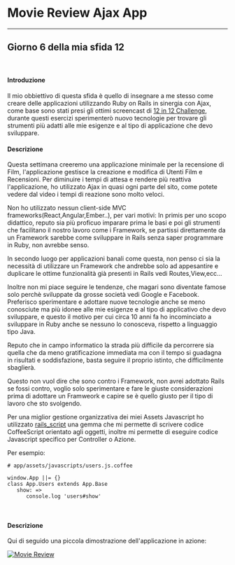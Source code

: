 # Movie Review Ajax App
- - -


## Giorno 6 della mia sfida 12


&nbsp;

#### Introduzione
Il mio obbiettivo di questa sfida è quello di insegnare a me stesso come creare delle applicazioni utilizzando Ruby on Rails in sinergia con Ajax, come base sono stati presi gli ottimi screencast di [12 in 12 Challenge](https://mackenziechild.me/12-in-12/), durante questi esercizi sperimenterò nuovo tecnologie per trovare gli strumenti più adatti alle mie esigenze e al tipo di applicazione che devo sviluppare.
&nbsp;

#### Descrizione
Questa settimana creeremo una applicazione minimale per la recensione di Film, l'applicazione gestisce la creazione e modifica di Utenti  Film e Recensioni.
Per diminuire i tempi di attesa e rendere più reattiva l'applicazione, ho utilizzato Ajax in quasi ogni parte del sito, come potete vedere dal video i tempi di reazione sono molto veloci.

Non ho utilizzato nessun client-side MVC frameworks(React,Angular,Ember..), per vari motivi:
In primis per uno scopo didattico, reputo sia più proficuo imparare prima le basi e poi gli strumenti che facilitano il nostro lavoro come i Framework, se partissi direttamente da un Framework sarebbe come sviluppare in Rails senza saper programmare in Ruby, non avrebbe senso.

In secondo luogo per applicazioni banali come questa, non penso ci sia la necessità di utilizzare un Framework che andrebbe solo ad appesantire e duplicare le ottime funzionalità già presenti in Rails vedi Routes,View,ecc...

Inoltre non mi piace seguire le tendenze, che magari sono diventate famose solo perchè sviluppate da grosse società vedi Google e Facebook. Preferisco sperimentare e adottare nuove tecnologie anche se meno conosciute ma più idonee alle mie esigenze e al tipo di applicativo che devo sviluppare, e questo il motivo per cui circa 10 anni fa ho incominciato a sviluppare in Ruby anche se nessuno lo conosceva, rispetto a linguaggio tipo Java.

Reputo che in campo informatico la strada più difficile da percorrere sia quella che da meno gratificazione immediata ma con il tempo si guadagna in risultati e soddisfazione, basta seguire il proprio istinto, che difficilmente sbaglierà.

Questo non vuol dire che sono contro i Framework, non avrei adottato Rails se fossi contro, voglio solo sperimentare e fare le giuste considerazioni prima di adottare un Framweork e capire se è quello giusto per il tipo di lavoro che sto svolgendo.

Per una miglior gestione organizzativa dei miei Assets Javascript ho utilizzato [rails_script](https://github.com/gemgento/rails_script) una gemma che mi permette di scrivere codice CoffeeScript orientato agli oggetti, inoltre mi permette di eseguire codice Javascript specifico per Controller o Azione.

Per esempio:
```
# app/assets/javascripts/users.js.coffee

window.App ||= {}
class App.Users extends App.Base
   show: =>
      console.log 'users#show'
```

&nbsp;

#### Descrizione
Qui di seguido una piccola dimostrazione dell'applicazione in azione:

[![Movie Review](https://i.ytimg.com/vi/shUwPNLtJMA/hqdefault.jpg)](https://www.youtube.com/watch?v=shUwPNLtJMA "Movie Review")